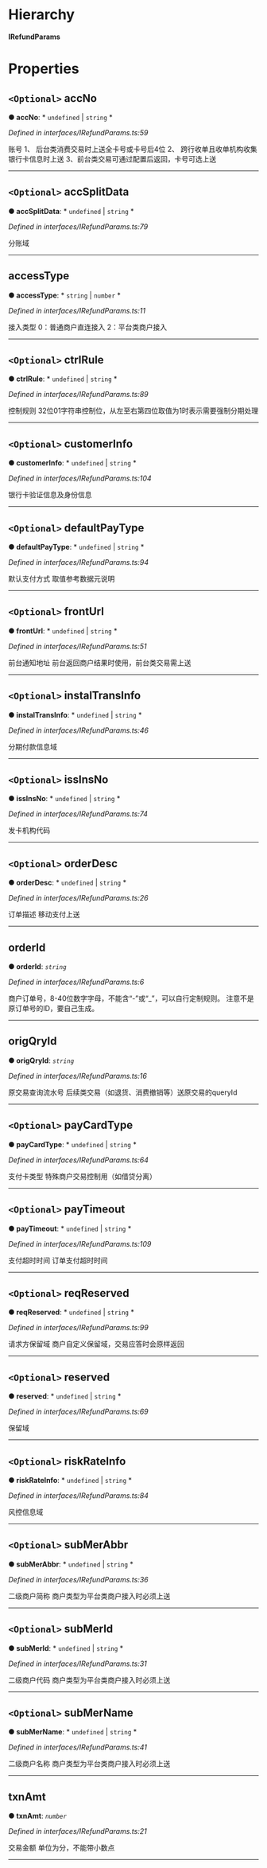 

# Hierarchy

**IRefundParams**

# Properties

<a id="accno"></a>

## `<Optional>` accNo

**● accNo**: * `undefined` &#124; `string`
*

*Defined in interfaces/IRefundParams.ts:59*

账号 1、 后台类消费交易时上送全卡号或卡号后4位 2、 跨行收单且收单机构收集银行卡信息时上送 3、前台类交易可通过配置后返回，卡号可选上送

___
<a id="accsplitdata"></a>

## `<Optional>` accSplitData

**● accSplitData**: * `undefined` &#124; `string`
*

*Defined in interfaces/IRefundParams.ts:79*

分账域

___
<a id="accesstype"></a>

##  accessType

**● accessType**: * `string` &#124; `number`
*

*Defined in interfaces/IRefundParams.ts:11*

接入类型 0：普通商户直连接入 2：平台类商户接入

___
<a id="ctrlrule"></a>

## `<Optional>` ctrlRule

**● ctrlRule**: * `undefined` &#124; `string`
*

*Defined in interfaces/IRefundParams.ts:89*

控制规则 32位01字符串控制位，从左至右第四位取值为1时表示需要强制分期处理

___
<a id="customerinfo"></a>

## `<Optional>` customerInfo

**● customerInfo**: * `undefined` &#124; `string`
*

*Defined in interfaces/IRefundParams.ts:104*

银行卡验证信息及身份信息

___
<a id="defaultpaytype"></a>

## `<Optional>` defaultPayType

**● defaultPayType**: * `undefined` &#124; `string`
*

*Defined in interfaces/IRefundParams.ts:94*

默认支付方式 取值参考数据元说明

___
<a id="fronturl"></a>

## `<Optional>` frontUrl

**● frontUrl**: * `undefined` &#124; `string`
*

*Defined in interfaces/IRefundParams.ts:51*

前台通知地址 前台返回商户结果时使用，前台类交易需上送

___
<a id="instaltransinfo"></a>

## `<Optional>` instalTransInfo

**● instalTransInfo**: * `undefined` &#124; `string`
*

*Defined in interfaces/IRefundParams.ts:46*

分期付款信息域

___
<a id="issinsno"></a>

## `<Optional>` issInsNo

**● issInsNo**: * `undefined` &#124; `string`
*

*Defined in interfaces/IRefundParams.ts:74*

发卡机构代码

___
<a id="orderdesc"></a>

## `<Optional>` orderDesc

**● orderDesc**: * `undefined` &#124; `string`
*

*Defined in interfaces/IRefundParams.ts:26*

订单描述 移动支付上送

___
<a id="orderid"></a>

##  orderId

**● orderId**: *`string`*

*Defined in interfaces/IRefundParams.ts:6*

商户订单号，8-40位数字字母，不能含“-”或“_”，可以自行定制规则。 注意不是原订单号的ID，要自己生成。

___
<a id="origqryid"></a>

##  origQryId

**● origQryId**: *`string`*

*Defined in interfaces/IRefundParams.ts:16*

原交易查询流水号 后续类交易（如退货、消费撤销等）送原交易的queryId

___
<a id="paycardtype"></a>

## `<Optional>` payCardType

**● payCardType**: * `undefined` &#124; `string`
*

*Defined in interfaces/IRefundParams.ts:64*

支付卡类型 特殊商户交易控制用（如借贷分离）

___
<a id="paytimeout"></a>

## `<Optional>` payTimeout

**● payTimeout**: * `undefined` &#124; `string`
*

*Defined in interfaces/IRefundParams.ts:109*

支付超时时间 订单支付超时时间

___
<a id="reqreserved"></a>

## `<Optional>` reqReserved

**● reqReserved**: * `undefined` &#124; `string`
*

*Defined in interfaces/IRefundParams.ts:99*

请求方保留域 商户自定义保留域，交易应答时会原样返回

___
<a id="reserved"></a>

## `<Optional>` reserved

**● reserved**: * `undefined` &#124; `string`
*

*Defined in interfaces/IRefundParams.ts:69*

保留域

___
<a id="riskrateinfo"></a>

## `<Optional>` riskRateInfo

**● riskRateInfo**: * `undefined` &#124; `string`
*

*Defined in interfaces/IRefundParams.ts:84*

风控信息域

___
<a id="submerabbr"></a>

## `<Optional>` subMerAbbr

**● subMerAbbr**: * `undefined` &#124; `string`
*

*Defined in interfaces/IRefundParams.ts:36*

二级商户简称 商户类型为平台类商户接入时必须上送

___
<a id="submerid"></a>

## `<Optional>` subMerId

**● subMerId**: * `undefined` &#124; `string`
*

*Defined in interfaces/IRefundParams.ts:31*

二级商户代码 商户类型为平台类商户接入时必须上送

___
<a id="submername"></a>

## `<Optional>` subMerName

**● subMerName**: * `undefined` &#124; `string`
*

*Defined in interfaces/IRefundParams.ts:41*

二级商户名称 商户类型为平台类商户接入时必须上送

___
<a id="txnamt"></a>

##  txnAmt

**● txnAmt**: *`number`*

*Defined in interfaces/IRefundParams.ts:21*

交易金额 单位为分，不能带小数点

___


